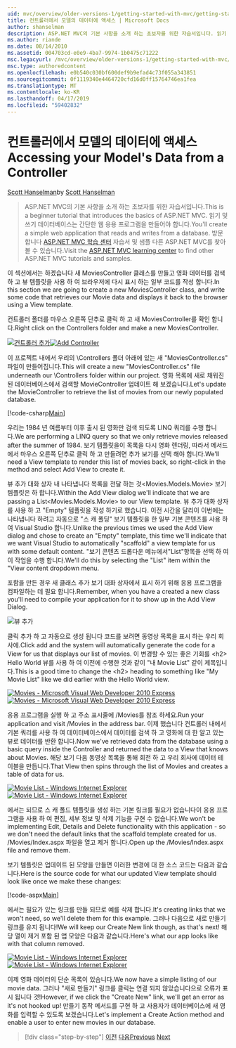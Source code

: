 ```yaml
---
uid: mvc/overview/older-versions-1/getting-started-with-mvc/getting-started-with-mvc-part5
title: 컨트롤러에서 모델의 데이터에 액세스 | Microsoft Docs
author: shanselman
description: ASP.NET MVC의 기본 사항을 소개 하는 초보자를 위한 자습서입니다. 읽기 및 쓰기 데이터베이스에서 간단한 웹 응용 프로그램을 만듭니다.
ms.author: riande
ms.date: 08/14/2010
ms.assetid: 004703cd-e0e9-4ba7-9974-1b0475c71222
msc.legacyurl: /mvc/overview/older-versions-1/getting-started-with-mvc/getting-started-with-mvc-part5
msc.type: authoredcontent
ms.openlocfilehash: e0b540c030bf600def9b9efad4c73f055a343851
ms.sourcegitcommit: 0f1119340e4464720cfd16d0ff15764746ea1fea
ms.translationtype: MT
ms.contentlocale: ko-KR
ms.lasthandoff: 04/17/2019
ms.locfileid: "59402832"
---
```

# <a name="accessing-your-models-data-from-a-controller"></a><span data-ttu-id="a1679-104">컨트롤러에서 모델의 데이터에 액세스</span><span class="sxs-lookup"><span data-stu-id="a1679-104">Accessing your Model's Data from a Controller</span></span>

<span data-ttu-id="a1679-105">[Scott Hanselman](https://github.com/shanselman)</span><span class="sxs-lookup"><span data-stu-id="a1679-105">by [Scott Hanselman](https://github.com/shanselman)</span></span>

> <span data-ttu-id="a1679-106">ASP.NET MVC의 기본 사항을 소개 하는 초보자를 위한 자습서입니다.</span><span class="sxs-lookup"><span data-stu-id="a1679-106">This is a beginner tutorial that introduces the basics of ASP.NET MVC.</span></span> <span data-ttu-id="a1679-107">읽기 및 쓰기 데이터베이스는 간단한 웹 응용 프로그램을 만들어야 합니다.</span><span class="sxs-lookup"><span data-stu-id="a1679-107">You'll create a simple web application that reads and writes from a database.</span></span> <span data-ttu-id="a1679-108">방문 합니다 [ASP.NET MVC 학습 센터](../../../index.md) 자습서 및 샘플 다른 ASP.NET MVC를 찾아볼 수 있습니다.</span><span class="sxs-lookup"><span data-stu-id="a1679-108">Visit the [ASP.NET MVC learning center](../../../index.md) to find other ASP.NET MVC tutorials and samples.</span></span>


<span data-ttu-id="a1679-109">이 섹션에서는 하겠습니다 새 MoviesController 클래스를 만들고 영화 데이터를 검색 하 고 뷰 템플릿을 사용 하 여 브라우저에 다시 표시 하는 일부 코드를 작성 합니다.</span><span class="sxs-lookup"><span data-stu-id="a1679-109">In this section we are going to create a new MoviesController class, and write some code that retrieves our Movie data and displays it back to the browser using a View template.</span></span>

<span data-ttu-id="a1679-110">컨트롤러 폴더를 마우스 오른쪽 단추로 클릭 하 고 새 MoviesController를 확인 합니다.</span><span class="sxs-lookup"><span data-stu-id="a1679-110">Right click on the Controllers folder and make a new MoviesController.</span></span>

<span data-ttu-id="a1679-111">[![컨트롤러 추가](getting-started-with-mvc-part5/_static/image2.png)](getting-started-with-mvc-part5/_static/image1.png)</span><span class="sxs-lookup"><span data-stu-id="a1679-111">[![Add Controller](getting-started-with-mvc-part5/_static/image2.png)](getting-started-with-mvc-part5/_static/image1.png)</span></span>

<span data-ttu-id="a1679-112">이 프로젝트 내에서 우리의 \Controllers 폴더 아래에 있는 새 "MoviesController.cs" 파일이 만들어집니다.</span><span class="sxs-lookup"><span data-stu-id="a1679-112">This will create a new "MoviesController.cs" file underneath our \Controllers folder within our project.</span></span> <span data-ttu-id="a1679-113">영화 목록에 새로 채워진된 데이터베이스에서 검색할 MovieController 업데이트 해 보겠습니다.</span><span class="sxs-lookup"><span data-stu-id="a1679-113">Let's update the MovieController to retrieve the list of movies from our newly populated database.</span></span>

[!code-csharp[Main](getting-started-with-mvc-part5/samples/sample1.cs)]

<span data-ttu-id="a1679-114">우리는 1984 년 여름부터 이후 출시 된 영화만 검색 되도록 LINQ 쿼리를 수행 합니다.</span><span class="sxs-lookup"><span data-stu-id="a1679-114">We are performing a LINQ query so that we only retrieve movies released after the summer of 1984.</span></span> <span data-ttu-id="a1679-115">보기 템플릿을이 목록을 다시 영화 렌더링, 따라서 메서드에서 마우스 오른쪽 단추로 클릭 하 고 만들려면 추가 보기를 선택 해야 합니다.</span><span class="sxs-lookup"><span data-stu-id="a1679-115">We'll need a View template to render this list of movies back, so right-click in the method and select Add View to create it.</span></span>

<span data-ttu-id="a1679-116">뷰 추가 대화 상자 내 나타냅니다 목록을 전달 하는 것&lt;Movies.Models.Movie&gt; 보기 템플릿은 하 합니다.</span><span class="sxs-lookup"><span data-stu-id="a1679-116">Within the Add View dialog we'll indicate that we are passing a List&lt;Movies.Models.Movie&gt; to our View template.</span></span> <span data-ttu-id="a1679-117">뷰 추가 대화 상자를 사용 하 고 "Empty" 템플릿을 작성 하기로 했습니다. 이전 시간을 달리이 이번에는 나타냅니다 하려고 자동으로 "스 캐 폴딩" 보기 템플릿을 한 일부 기본 콘텐츠를 사용 하 여 Visual Studio 합니다.</span><span class="sxs-lookup"><span data-stu-id="a1679-117">Unlike the previous times we used the Add View dialog and chose to create an "Empty" template, this time we'll indicate that we want Visual Studio to automatically "scaffold" a view template for us with some default content.</span></span> <span data-ttu-id="a1679-118">"보기 콘텐츠 드롭다운 메뉴에서"List"항목을 선택 하 여이 작업을 수행 합니다.</span><span class="sxs-lookup"><span data-stu-id="a1679-118">We'll do this by selecting the "List" item within the "View content dropdown menu.</span></span>

<span data-ttu-id="a1679-119">포함을 만든 경우 새 클래스 추가 보기 대화 상자에서 표시 하기 위해 응용 프로그램을 컴파일하는 데 필요 합니다.</span><span class="sxs-lookup"><span data-stu-id="a1679-119">Remember, when you have a created a new class you'll need to compile your application for it to show up in the Add View Dialog.</span></span>

![뷰 추가](getting-started-with-mvc-part5/_static/image3.png)

<span data-ttu-id="a1679-121">클릭 추가 하 고 자동으로 생성 됩니다 코드를 보려면 동영상 목록을 표시 하는 우리 회사에.</span><span class="sxs-lookup"><span data-stu-id="a1679-121">Click add and the system will automatically generate the code for a View for us that displays our list of movies.</span></span> <span data-ttu-id="a1679-122">이 변경할 수 있는 좋은 기회를 &lt;h2&gt; Hello World 뷰를 사용 하 여 이전에 수행한 것과 같이 "내 Movie List" 같이 제목입니다.</span><span class="sxs-lookup"><span data-stu-id="a1679-122">This is a good time to change the &lt;h2&gt; heading to something like "My Movie List" like we did earlier with the Hello World view.</span></span>

<span data-ttu-id="a1679-123">[![Movies - Microsoft Visual Web Developer 2010 Express](getting-started-with-mvc-part5/_static/image5.png)](getting-started-with-mvc-part5/_static/image4.png)</span><span class="sxs-lookup"><span data-stu-id="a1679-123">[![Movies - Microsoft Visual Web Developer 2010 Express](getting-started-with-mvc-part5/_static/image5.png)](getting-started-with-mvc-part5/_static/image4.png)</span></span>

<span data-ttu-id="a1679-124">응용 프로그램을 실행 하 고 주소 표시줄에 /Movies를 참조 하세요.</span><span class="sxs-lookup"><span data-stu-id="a1679-124">Run your application and visit /Movies in the address bar.</span></span> <span data-ttu-id="a1679-125">이제 했습니다 컨트롤러 내에서 기본 쿼리를 사용 하 여 데이터베이스에서 데이터를 검색 하 고 영화에 대 한 알고 있는 뷰로 데이터를 반환 합니다.</span><span class="sxs-lookup"><span data-stu-id="a1679-125">Now we've retrieved data from the database using a basic query inside the Controller and returned the data to a View that knows about Movies.</span></span> <span data-ttu-id="a1679-126">해당 보기 다음 동영상 목록을 통해 회전 하 고 우리 회사에 데이터 테이블을 만듭니다.</span><span class="sxs-lookup"><span data-stu-id="a1679-126">That View then spins through the list of Movies and creates a table of data for us.</span></span>

<span data-ttu-id="a1679-127">[![Movie List - Windows Internet Explorer](getting-started-with-mvc-part5/_static/image7.png)](getting-started-with-mvc-part5/_static/image6.png)</span><span class="sxs-lookup"><span data-stu-id="a1679-127">[![Movie List - Windows Internet Explorer](getting-started-with-mvc-part5/_static/image7.png)](getting-started-with-mvc-part5/_static/image6.png)</span></span>

<span data-ttu-id="a1679-128">에서는 되므로 스 캐 폴드 템플릿을 생성 하는 기본 링크를 필요가 없습니다이 응용 프로그램을 사용 하 여 편집, 세부 정보 및 삭제 기능을 구현 수 없습니다.</span><span class="sxs-lookup"><span data-stu-id="a1679-128">We won't be implementing Edit, Details and Delete functionality with this application - so we don't need the default links that the scaffold template created for us.</span></span> <span data-ttu-id="a1679-129">/Movies/Index.aspx 파일을 열고 제거 합니다.</span><span class="sxs-lookup"><span data-stu-id="a1679-129">Open up the /Movies/Index.aspx file and remove them.</span></span>

<span data-ttu-id="a1679-130">보기 템플릿은 업데이트 된 모양을 만들면 이러한 변경에 대 한 소스 코드는 다음과 같습니다.</span><span class="sxs-lookup"><span data-stu-id="a1679-130">Here is the source code for what our updated View template should look like once we make these changes:</span></span>

[!code-aspx[Main](getting-started-with-mvc-part5/samples/sample2.aspx)]

<span data-ttu-id="a1679-131">에서는 필요가 있는 링크를 만들 되므로 예를 삭제 합니다.</span><span class="sxs-lookup"><span data-stu-id="a1679-131">It's creating links that we won't need, so we'll delete them for this example.</span></span> <span data-ttu-id="a1679-132">그러나 다음으로 새로 만들기 링크를 유지 됩니다!</span><span class="sxs-lookup"><span data-stu-id="a1679-132">We will keep our Create New link though, as that's next!</span></span> <span data-ttu-id="a1679-133">해당 열이 제거 포함 된 앱 모양은 다음과 같습니다.</span><span class="sxs-lookup"><span data-stu-id="a1679-133">Here's what our app looks like with that column removed.</span></span>

<span data-ttu-id="a1679-134">[![Movie List - Windows Internet Explorer](getting-started-with-mvc-part5/_static/image9.png)](getting-started-with-mvc-part5/_static/image8.png)</span><span class="sxs-lookup"><span data-stu-id="a1679-134">[![Movie List - Windows Internet Explorer](getting-started-with-mvc-part5/_static/image9.png)](getting-started-with-mvc-part5/_static/image8.png)</span></span>

<span data-ttu-id="a1679-135">이제 영화 데이터의 단순 목록이 있습니다.</span><span class="sxs-lookup"><span data-stu-id="a1679-135">We now have a simple listing of our movie data.</span></span> <span data-ttu-id="a1679-136">그러나 "새로 만들기" 링크를 클릭는 연결 되지 않았습니다으로 오류가 표시 됩니다 것!</span><span class="sxs-lookup"><span data-stu-id="a1679-136">However, if we click the "Create New" link, we'll get an error as it's not hooked up!</span></span> <span data-ttu-id="a1679-137">만들기 동작 메서드를 구현 하 고 사용자가 데이터베이스에 새 영화를 입력할 수 있도록 보겠습니다.</span><span class="sxs-lookup"><span data-stu-id="a1679-137">Let's implement a Create Action method and enable a user to enter new movies in our database.</span></span>

> [!div class="step-by-step"]
> <span data-ttu-id="a1679-138">[이전](getting-started-with-mvc-part4.md)
> [다음](getting-started-with-mvc-part6.md)</span><span class="sxs-lookup"><span data-stu-id="a1679-138">[Previous](getting-started-with-mvc-part4.md)
[Next](getting-started-with-mvc-part6.md)</span></span>
